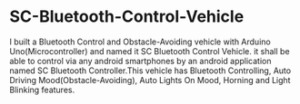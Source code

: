 # SC-Bluetooth-Control-Vehicle
I built a Bluetooth Control and Obstacle-Avoiding vehicle  with Arduino Uno(Microcontroller) and named it SC Bluetooth Control Vehicle. it shall be able to control via any android smartphones by an android application named SC Bluetooth Controller.This vehicle has Bluetooth Controlling, Auto Driving Mood(Obstacle-Avoiding), Auto Lights On Mood, Horning and Light Blinking features.

